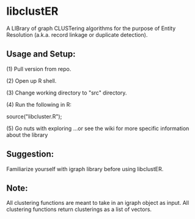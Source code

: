 libclustER
==========

A LIBrary of graph CLUSTering algorithms for the purpose of Entity Resolution (a.k.a. record linkage or duplicate 
detection).

Usage and Setup:
----------------
(1) Pull version from repo.

(2) Open up R shell.

(3) Change working directory to "src" directory.

(4) Run the following in R: 

source("libcluster.R");

(5) Go nuts with exploring ...or see the wiki for more specific information about the library

Suggestion:
-----------
Familiarize yourself with igraph library before using libclustER.

Note:
-----
All clustering functions are meant to take in an igraph object as input.
All clustering functions return clusterings as a list of vectors.
